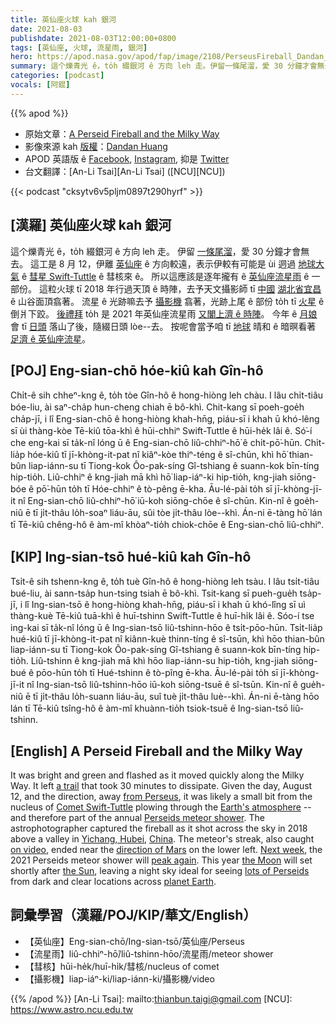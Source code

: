 ```yaml
---
title: 英仙座火球 kah 銀河
date: 2021-08-03
publishdate: 2021-08-03T12:00:00+0800
tags: [英仙座, 火球, 流星雨, 銀河]
hero: https://apod.nasa.gov/apod/fap/image/2108/PerseusFireball_Dandan_960.jpg
summary: 這个爍青光 ê，to̍h 綴銀河 ê 方向 leh 走。伊留一條尾溜，愛 30 分鐘才會無去。
categories: [podcast]
vocals: [阿錕]
---
```


{{% apod %}}

- 原始文章：[A Perseid Fireball and the Milky Way](https://apod.nasa.gov/apod/ap210803.html)
- 影像來源 kah [版權][copyright]：[Dandan Huang](mailto:1599005@gmail.com)
- APOD 英語版 ê [Facebook](https://www.facebook.com/AstronomyPictureOfTheDay), [Instagram](https://www.instagram.com/astronomypicturesdaily/), 抑是 [Twitter](http://twitter.com/apod/)
- 台文翻譯：[An-Li Tsai][An-Li Tsai] ([NCU][NCU])

{{< podcast "cksytv6v5pljm0897t290hyrf" >}}

## [漢羅] 英仙座火球 kah 銀河
這个爍青光 ê，to̍h 綴銀河 ê 方向 leh 走。
伊留 [一條尾溜][a trail]，愛 30 分鐘才會無去。
這工是 8 月 12，伊離 [英仙座][from Perseus] ê 方向較遠，表示伊較有可能是 ùi 迵過 [地球大氣][Earth's atmosphere] ê [彗星 Swift-Tuttle][Comet Swift-Tuttle] ê 彗核來 ê。
所以這應該是逐年攏有 ê [英仙座流星雨][Perseids meteor shower] ê 一部份。
這粒火球 tī 2018 年行過天頂 ê 時陣，去予天文攝影師 tī [中國][China] [湖北省宜昌][Yichang, Hubei] ê 山谷面頂翕著。
流星 ê 光跡嘛去予 [攝影機][on video] 翕著，光跡上尾 ê 部份 to̍h tī [火星][direction of Mars] ê 倒爿下跤。
[後禮拜][Next week] to̍h 是 2021 年英仙座流星雨 [又閣上濟 ê 時陣][peak again]。
今年 ê [月娘][the Moon t] 會 tī [日頭][the Sun] 落山了後，隨綴日頭 lòe--去。
按呢會當予咱 tī [地球][planet Earth] 晴和 ê 暗暝看著 [足濟 ê 英仙座流星][lots of Perseids]。

## [POJ] Eng-sian-chō hóe-kiû kah Gîn-hô
Chi̍t-ê sih chheⁿ-kng ê, to̍h tòe Gîn-hô ê hong-hiòng leh chàu.
I lâu chi̍t-tiâu bóe-liu, ài saⁿ-cha̍p hun-cheng chiah ē bô-khì.
Chit-kang sī poeh-goe̍h cha̍p-jī, i lî Eng-sian-chō ê hong-hiòng khah-hn̄g, piáu-sī i khah ū khó-lêng sī ùi thàng-kòe Tē-kiû tōa-khì ê hūi-chhiⁿ Swift-Tuttle ê hūi-he̍k lâi ê.
Só͘-í che eng-kai sī ta̍k-nî lóng ū ê Eng-sian-chō liû-chhiⁿ-hō͘ ê chi̍t-pō͘-hūn.
Chi̍t-lia̍p hóe-kiû tī jī-khòng-it-pat nî kiâⁿ-kòe thiⁿ-téng ê sî-chūn, khì hō͘ thian-bûn liap-iánn-su tī Tiong-kok Ôo-pak-síng Gî-tshiang ê suann-kok bīn-tíng hip-tio̍h.
Liû-chhiⁿ ê kng-jiah mā khì hō͘ liap-iáⁿ-ki hip-tio̍h, kng-jiah siōng-bóe ê pō͘-hūn to̍h tī Hóe-chhiⁿ ê tò-pêng ē-kha.
Āu-lé-pài to̍h sī jī-khòng-jī-it nî Eng-sian-chō liû-chhiⁿ-hō͘ iū-koh siōng-chōe ê sî-chūn.
Kin-nî ê goe̍h-niû ē tī ji̍t-thâu lo̍h-soaⁿ liáu-āu, sûi tòe ji̍t-thâu lòe--khì.
Án-ni ē-tàng hō͘ lán tī Tē-kiû chêng-hô ê àm-mî khòaⁿ-tio̍h chiok-chōe ê Eng-sian-chō liû-chhiⁿ.

## [KIP] Ing-sian-tsō hué-kiû kah Gîn-hô
Tsi̍t-ê sih tshenn-kng ê, to̍h tuè Gîn-hô ê hong-hiòng leh tsàu.
I lâu tsi̍t-tiâu bué-liu, ài sann-tsa̍p hun-tsing tsiah ē bô-khì.
Tsit-kang sī pueh-gue̍h tsa̍p-jī, i lî Ing-sian-tsō ê hong-hiòng khah-hn̄g, piáu-sī i khah ū khó-lîng sī uì thàng-kuè Tē-kiû tuā-khì ê huī-tshinn Swift-Tuttle ê huī-hi̍k lâi ê.
Sóo-í tse ing-kai sī ta̍k-nî lóng ū ê Ing-sian-tsō liû-tshinn-hōo ê tsi̍t-pōo-hūn.
Tsi̍t-lia̍p hué-kiû tī jī-khòng-it-pat nî kiânn-kuè thinn-tíng ê sî-tsūn, khì hōo thian-bûn liap-iánn-su tī Tiong-kok Ôo-pak-síng Gî-tshiang ê suann-kok bīn-tíng hip-tio̍h.
Liû-tshinn ê kng-jiah mā khì hōo liap-iánn-su hip-tio̍h, kng-jiah siōng-bué ê pōo-hūn to̍h tī Hué-tshinn ê tò-pîng ē-kha.
Āu-lé-pài to̍h sī jī-khòng-jī-it nî Ing-sian-tsō liû-tshinn-hōo iū-koh siōng-tsuē ê sî-tsūn.
Kin-nî ê gue̍h-niû ē tī ji̍t-thâu lo̍h-suann liáu-āu, suî tuè ji̍t-thâu luè--khì.
Án-ni ē-tàng hōo lán tī Tē-kiû tsîng-hô ê àm-mî khuànn-tio̍h tsiok-tsuē ê Ing-sian-tsō liû-tshinn.

## [English] A Perseid Fireball and the Milky Way
It was bright and green and flashed as it moved quickly along the Milky Way.
It left [a trail][a trail] that took 30 minutes to dissipate.
Given the day, August 12, and the direction, away [from Perseus][from Perseus], it was likely a small bit from the nucleus of [Comet Swift-Tuttle][Comet Swift-Tuttle] plowing through the [Earth's atmosphere][Earth's atmosphere] -- and therefore part of the annual [Perseids meteor shower][Perseids meteor shower].
The astrophotographer captured the fireball as it shot across the sky in 2018 above a valley in [Yichang, Hubei][Yichang, Hubei], [China][China].
The meteor's streak, also caught [on video][on video], ended near the [direction of Mars][direction of Mars] on the lower left.
[Next week][Next week], the 2021 Perseids meteor shower will [peak again][peak again].
This year [the Moon][the Moon e] will set shortly after [the Sun][the Sun], leaving a night sky ideal for seeing [lots of Perseids][lots of Perseids] from dark and clear locations across [planet Earth][planet Earth].

## 詞彙學習（漢羅/POJ/KIP/華文/English）
- 【英仙座】Eng-sian-chō/Ing-sian-tsō/英仙座/Perseus
- 【流星雨】liû-chhiⁿ-hō͘/liû-tshinn-hōo/流星雨/meteor shower
- 【彗核】hūi-he̍k/huī-hi̍k/彗核/nucleus of comet
- 【攝影機】liap-iáⁿ-ki/liap-iánn-ki/攝影機/video

{{% /apod %}}
[An-Li Tsai]: mailto:thianbun.taigi@gmail.com
[NCU]: https://www.astro.ncu.edu.tw

[copyright]: https://apod.nasa.gov/apod/fap/lib/about_apod.html#srapply

[a trail]:https://apod.nasa.gov/apod/ap190430.html
[from Perseus]:https://apod.nasa.gov/apod/ap200810.html
[Comet Swift-Tuttle]:https://apod.nasa.gov/apod/ap960219.html
[Earth's atmosphere]:https://spaceplace.nasa.gov/atmosphere/en/
[Perseids meteor shower]:https://blogs.nasa.gov/Watch_the_Skies/2021/07/30/the-perseids-are-on-the-rise/
[Yichang, Hubei]:https://youtu.be/Gd7RAfuFRDY
[China]:https://en.wikipedia.org/wiki/China
[on video]:https://apod.nasa.gov/apod/fap/image/2108/PerseusFireball_Dandan.mp4
[direction of Mars]:https://apod.nasa.gov/apod/ap180709.html
[Next week]:https://www.nasa.gov/mediacast/jpl/whats-up-august-2021/
[peak again]:https://delavanlakesvet.com/images/uploads/general_images/smiling-cat-for-web.jpg
[the Moon e]:https://apod.nasa.gov/apod/ap210111.html
[the Moon t]:https://apod.tw/daily/20210111/
[the Sun]:https://solarsystem.nasa.gov/solar-system/sun/overview/
[lots of Perseids]:https://earthsky.org/astronomy-essentials/everything-you-need-to-know-perseid-meteor-shower/
[planet Earth]:https://apod.nasa.gov/apod/ap171204.html
